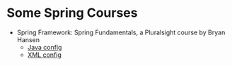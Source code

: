 # Some Spring Courses

- Spring Framework: Spring Fundamentals, a Pluralsight course by Bryan Hansen
  - [Java config](conference-java/README.md)
  - [XML config](conference-xml/README.md)

